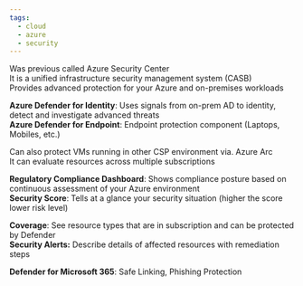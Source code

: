 ```yaml
---
tags:
  - cloud
  - azure
  - security
---
```


Was previous called Azure Security Center  
It is a unified infrastructure security management system (CASB)  
Provides advanced protection for your Azure and on-premises workloads  

**Azure Defender for Identity**: Uses signals from on-prem AD to identity, detect and investigate advanced threats  
**Azure Defender for Endpoint**: Endpoint protection component (Laptops, Mobiles, etc.)

Can also protect VMs running in other CSP environment via. Azure Arc  
It can evaluate resources across multiple subscriptions

**Regulatory Compliance Dashboard**: Shows compliance posture based on continuous assessment of your Azure environment  
**Security Score**: Tells at a glance your security situation (higher the score lower risk level)  

**Coverage**: See resource types that are in subscription and can be protected by Defender  
**Security Alerts:** Describe details of affected resources with remediation steps  

**Defender for Microsoft 365**: Safe Linking, Phishing Protection
